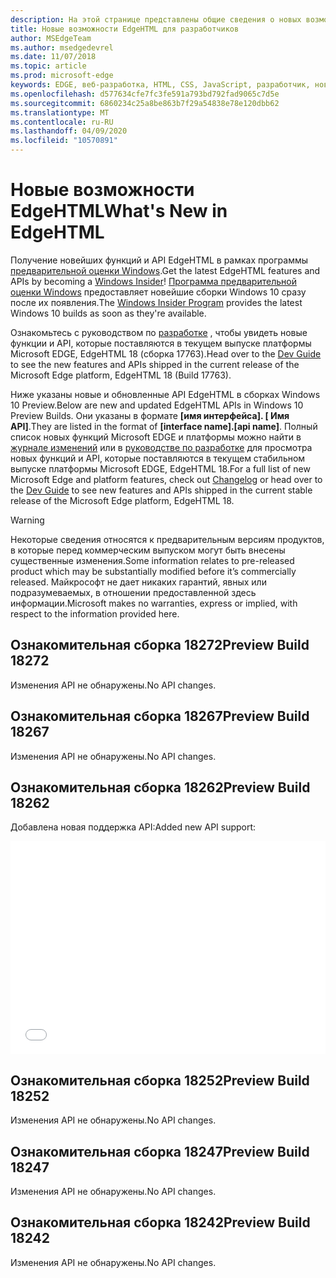 ```yaml
---
description: На этой странице представлены общие сведения о новых возможностях в сборках предварительной версии EdgeHTML для разработчиков.
title: Новые возможности EdgeHTML для разработчиков
author: MSEdgeTeam
ms.author: msedgedevrel
ms.date: 11/07/2018
ms.topic: article
ms.prod: microsoft-edge
keywords: EDGE, веб-разработка, HTML, CSS, JavaScript, разработчик, новые возможности в EDGE, новые API-интерфейсы в EDGE, edgehtml, edgehtml Build Previews
ms.openlocfilehash: d577634cfe7fc3fe591a793bd792fad9065c7d5e
ms.sourcegitcommit: 6860234c25a8be863b7f29a54838e78e120dbb62
ms.translationtype: MT
ms.contentlocale: ru-RU
ms.lasthandoff: 04/09/2020
ms.locfileid: "10570891"
---
```

# <span data-ttu-id="03dc3-104">Новые возможности EdgeHTML</span><span class="sxs-lookup"><span data-stu-id="03dc3-104">What's New in EdgeHTML</span></span>

<span data-ttu-id="03dc3-105">Получение новейших функций и API EdgeHTML в рамках программы [предварительной оценки Windows](https://insider.windows.com/).</span><span class="sxs-lookup"><span data-stu-id="03dc3-105">Get the latest EdgeHTML features and APIs by becoming a [Windows Insider](https://insider.windows.com/)!</span></span> <span data-ttu-id="03dc3-106">[Программа предварительной оценки Windows](https://insider.windows.com/) предоставляет новейшие сборки Windows 10 сразу после их появления.</span><span class="sxs-lookup"><span data-stu-id="03dc3-106">The [Windows Insider Program](https://insider.windows.com/) provides the latest Windows 10 builds as soon as they're available.</span></span> 

<span data-ttu-id="03dc3-107">Ознакомьтесь с руководством по [разработке](../dev-guide.md) , чтобы увидеть новые функции и API, которые поставляются в текущем выпуске платформы Microsoft EDGE, EdgeHTML 18 (сборка 17763).</span><span class="sxs-lookup"><span data-stu-id="03dc3-107">Head over to the [Dev Guide](../dev-guide.md) to see the new features and APIs shipped in the current release of the Microsoft Edge platform, EdgeHTML 18 (Build 17763).</span></span> 

<span data-ttu-id="03dc3-108">Ниже указаны новые и обновленные API EdgeHTML в сборках Windows 10 Preview.</span><span class="sxs-lookup"><span data-stu-id="03dc3-108">Below are new and updated EdgeHTML APIs in Windows 10 Preview Builds.</span></span> <span data-ttu-id="03dc3-109">Они указаны в формате **[имя интерфейса]. [ Имя API]**.</span><span class="sxs-lookup"><span data-stu-id="03dc3-109">They are listed in the format of **[interface name].[api name]**.</span></span> <span data-ttu-id="03dc3-110">Полный список новых функций Microsoft EDGE и платформы можно найти в [журнале изменений](https://developer.microsoft.com/microsoft-edge/platform/changelog/) или в [руководстве по разработке](../dev-guide.md) для просмотра новых функций и API, которые поставляются в текущем стабильном выпуске платформы Microsoft EDGE, EdgeHTML 18.</span><span class="sxs-lookup"><span data-stu-id="03dc3-110">For a full list of new Microsoft Edge and platform features, check out [Changelog](https://developer.microsoft.com/microsoft-edge/platform/changelog/) or head over to the [Dev Guide](../dev-guide.md) to see new features and APIs shipped in the current stable release of the Microsoft Edge platform, EdgeHTML 18.</span></span>  

> [!WARNING] 
> <span data-ttu-id="03dc3-111">Некоторые сведения относятся к предварительным версиям продуктов, в которые перед коммерческим выпуском могут быть внесены существенные изменения.</span><span class="sxs-lookup"><span data-stu-id="03dc3-111">Some information relates to pre-released product which may be substantially modified before it’s commercially released.</span></span> <span data-ttu-id="03dc3-112">Майкрософт не дает никаких гарантий, явных или подразумеваемых, в отношении предоставленной здесь информации.</span><span class="sxs-lookup"><span data-stu-id="03dc3-112">Microsoft makes no warranties, express or implied, with respect to the information provided here.</span></span>

## <span data-ttu-id="03dc3-113">Ознакомительная сборка 18272</span><span class="sxs-lookup"><span data-stu-id="03dc3-113">Preview Build 18272</span></span>
<span data-ttu-id="03dc3-114">Изменения API не обнаружены.</span><span class="sxs-lookup"><span data-stu-id="03dc3-114">No API changes.</span></span>

## <span data-ttu-id="03dc3-115">Ознакомительная сборка 18267</span><span class="sxs-lookup"><span data-stu-id="03dc3-115">Preview Build 18267</span></span>
<span data-ttu-id="03dc3-116">Изменения API не обнаружены.</span><span class="sxs-lookup"><span data-stu-id="03dc3-116">No API changes.</span></span>

## <span data-ttu-id="03dc3-117">Ознакомительная сборка 18262</span><span class="sxs-lookup"><span data-stu-id="03dc3-117">Preview Build 18262</span></span>

<span data-ttu-id="03dc3-118">Добавлена новая поддержка API:</span><span class="sxs-lookup"><span data-stu-id="03dc3-118">Added new API support:</span></span>

<iframe height='341' scrolling='no' title='<span data-ttu-id="03dc3-119">Предварительная версия сборки 17682 EdgeHTML</span><span class="sxs-lookup"><span data-stu-id="03dc3-119">EdgeHTML Preview Build 17682</span></span>' src='//codepen.io/MSEdgeDev/embed/5a691c1840690352f409d3788b8167fa/?height=341&theme-id=23761&default-tab=result&embed-version=2' frameborder='no' allowtransparency='true' allowfullscreen='true' style='width: 100%;'><span data-ttu-id="03dc3-120">Ознакомьтесь с <a href='https://codepen.io/MSEdgeDev/pen/5a691c1840690352f409d3788b8167fa/'> разEdgeHTMLой версии 17682 </a> MSEdgeDev ( <a href='https://codepen.io/MSEdgeDev'> @MSEdgeDev </a> ) на <a href='https://codepen.io'> CodePen </a> .</span><span class="sxs-lookup"><span data-stu-id="03dc3-120">See the Pen <a href='https://codepen.io/MSEdgeDev/pen/5a691c1840690352f409d3788b8167fa/'>EdgeHTML Preview Build 17682</a> by MSEdgeDev (<a href='https://codepen.io/MSEdgeDev'>@MSEdgeDev</a>) on <a href='https://codepen.io'>CodePen</a>.</span></span>
</iframe>

## <span data-ttu-id="03dc3-121">Ознакомительная сборка 18252</span><span class="sxs-lookup"><span data-stu-id="03dc3-121">Preview Build 18252</span></span>
<span data-ttu-id="03dc3-122">Изменения API не обнаружены.</span><span class="sxs-lookup"><span data-stu-id="03dc3-122">No API changes.</span></span>

## <span data-ttu-id="03dc3-123">Ознакомительная сборка 18247</span><span class="sxs-lookup"><span data-stu-id="03dc3-123">Preview Build 18247</span></span>
<span data-ttu-id="03dc3-124">Изменения API не обнаружены.</span><span class="sxs-lookup"><span data-stu-id="03dc3-124">No API changes.</span></span>

## <span data-ttu-id="03dc3-125">Ознакомительная сборка 18242</span><span class="sxs-lookup"><span data-stu-id="03dc3-125">Preview Build 18242</span></span>
<span data-ttu-id="03dc3-126">Изменения API не обнаружены.</span><span class="sxs-lookup"><span data-stu-id="03dc3-126">No API changes.</span></span>